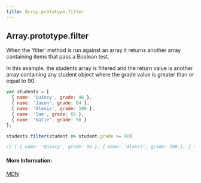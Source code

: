 ```yaml
---
title: Array.prototype.filter
---
```

## Array.prototype.filter

When the 'filter' method is run against an array it returns another array containing items that pass a Boolean test.

In this example, the students array is filtered and the return value is another array containing any student object where the grade value is greater than or equal to 90.

```javascript
var students = [
  { name: 'Quincy', grade: 96 },
  { name: 'Jason', grade: 84 },
  { name: 'Alexis', grade: 100 },
  { name: 'Sam', grade: 65 },
  { name: 'Katie', grade: 90 }
];

students.filter(student => student.grade >= 90)

// [ { name: 'Quincy', grade: 96 }, { name: 'Alexis', grade: 100 }, { name: 'Katie', grade: 90 } ]
```

#### More Information:
<a href='https://developer.mozilla.org/en-US/docs/Web/JavaScript/Reference/Global_Objects/Array/filter' target='_blank' rel='nofollow'>MDN</a>
